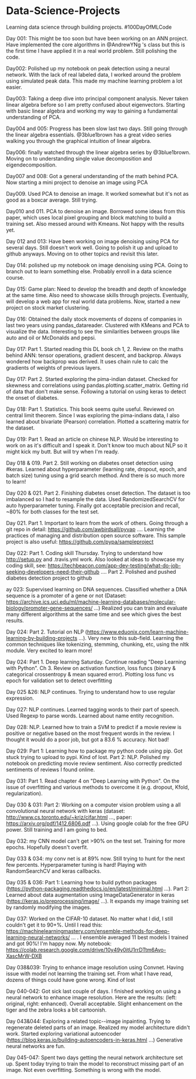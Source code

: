 # Data-Science-Projects
Learning data science through building projects. #100DayOfMLCode


Day 001: This might be too soon but have been working on an ANN project. Have implemented the core algorithms in @AndrewYNg 's class but this is the first time I have applied it in a real world problem. Still polishing the code.

Day002: Polished up my notebook on peak detection using a neural network. With the lack of real labeled data, I worked around the problem using simulated peak data. This made my machine learning problem a lot easier.

Day003: Taking a deep dive into principal component analysis. Never taken linear algebra before so I am pretty confused about eigenvectors. Starting with basic linear algebra and working my way to gaining a fundamental understanding of PCA. 

Day004 and 005: Progress has been slow last two days. Still going through the linear algebra essentials. @3blue1brown has a great video series walking you through the graphical intuition of linear algebra.

Day006: finally watched through the linear algebra series by @3blue1brown. Moving on to understanding single value decomposition and eigendecomposition.

Day007 and 008: Got a general understanding of the math behind PCA. Now starting a mini project to denoise an image using PCA 

Day009. Used PCA to denoise an image. It worked somewhat but it's not as good as a boxcar average. Still trying. 

Day010 and 011. PCA to denoise an image. Borrowed some ideas from this paper, which uses local pixel grouping and block matching to build a training set. Also messed around with Kmeans. Not happy with the results yet.

Day 012 and 013: Have been working on image denoising using PCA for several days. Still doesn't work well. Going to polish it up and upload to github anyways. Moving on to other topics and revisit this later.

Day 014: polished up my notebook on image denoising using PCA. Going to branch out to learn something else. Probably enroll in a data science course.

Day 015: Game plan: Need to develop the breadth and depth of knowledge at the same time. Also need to showcase skills through projects. Eventually, will develop a web app for real world data problems. Now, started a new project on stock market clustering.

Day 016: Obtained the daily stock movements of dozens of companies in last two years using pandas_datareader. Clustered with KMeans and PCA to visualize the data. Interesting to see the similarities between groups like auto and oil or McDonalds and pepsi.

Day 017: Part 1. Started reading this DL book ch 1, 2. Review on the maths behind ANN: tensor operations, gradient descent, and backprop. Always wondered how backprop was derived. It uses chain rule to calc the gradients of weights of previous layers.

Day 017: Part 2. Started exploring the pima-indian dataset. Checked for skewness and correlations using pandas.plotting.scatter_matrix. Getting rid of data that don't make sense. Following a tutorial on using keras to detect the onset of diabetes.

Day 018: Part 1. Statistics. This book seems quite useful. Reviewed on central limit theorem. Since I was exploring the pima-indians data, I also learned about bivariate (Pearson) correlation. Plotted a scattering matrix for the dataset. 

Day 019: Part 1. Read an article on chinese NLP. Would be interesting to work on as it's difficult and I speak it. Don't know too much about NLP so it might kick my butt. But will try when I'm ready.

Day 018 & 019. Part 2. Still working on diabetes onset detection using #keras. Learned about hyperparameter (learning rate, dropout, epoch, and batch size) tuning using a grid search method. And there is so much more to learn! 

Day 020 & 021. Part 2. Finishing diabetes onset detection. The dataset is too imbalanced so I had to resample the data. Used RandomizedSearchCV for auto hyperparameter tuning. Finally got acceptable precision and recall, ~80% for both classes for the test set. 

Day 021. Part 1. Important to learn from the work of others. Going through a git repo in detail: https://github.com/awbirdsall/pyvap …. Learning the practices of managing and distribution open source software. This sample project is also useful: https://github.com/pypa/sampleproject

Day 022: Part 1. Coding skill Thursday. Trying to understand how http://setup.py  and .travis.yml work. Also looked at ideas to showcase my coding skill, see: https://techbeacon.com/app-dev-testing/what-do-job-seeking-developers-need-their-github …. Part 2. Polished and pushed diabetes detection project to github

ay 023: Supervised learning on DNA sequences. Classified whether a DNA sequence is a promoter of a gene or not (Dataset: https://archive.ics.uci.edu/ml/machine-learning-databases/molecular-biology/promoter-gene-sequences/ …) Realized you can train and evaluate many different algorithms at the same time and see which gives the best results. 

Day 024: Part 2. Tutorial on NLP (https://www.eduonix.com/learn-machine-learning-by-building-projects …). Very new to this sub-field. Learning the common techniques like tokenizing, stemming, chunking, etc, using the nltk module. Very excited to learn more!

Day 024: Part 1. Deep learning Saturday. Continue reading "Deep Learning with Python". Ch 3. Review on activation function, loss funcs (binary & categorical crossentropy & mean squared error). Plotting loss func vs epoch for validation set to detect overfitting

Day 025 &26: NLP continues. Trying to understand how to use regular expression.

Day 027: NLP continues. Learned tagging words to their part of speech. Used Regexp to parse words. Learned about name entity recognition.

Day 028: NLP. Learned how to train a SVM to predict if a movie review is positive or negative based on the most frequent words in the review. I thought it would do a poor job, but got a 83.6 % accuracy. Not bad!

Day 029: Part 1: Learning how to package my python code using pip. Got stuck trying to upload to pypi. Kind of lost. Part 2: NLP. Polished my notebook on predicting movie review sentiment. Also correctly predicted sentiments of reviews I found online. 

Day 031: Part 1. Read chapter 4 on "Deep Learning with Python". On the issue of overfitting and various methods to overcome it (e.g. dropout, Kfold, regularization).

Day 030 & 031: Part 2: Working on a computer vision problem using a all convolutional neural network with keras (dataset: http://www.cs.toronto.edu/~kriz/cifar.html …, paper: https://arxiv.org/pdf/1412.6806.pdf …). Using google colab for the free GPU power. Still training and I am going to bed.

Day 032: my CNN model can't get >90% on the test set. Training for more epochs. Hopefully doesn't overfit.

Day 033 & 034: my conv net is at 89% now. Still trying to hunt for the next few percents. Hyperparameter tuning is hard! Playing with RandomSearchCV and keras callbacks.

Day 035 & 036: Part 1: Learning how to build python packages (https://python-packaging.readthedocs.io/en/latest/minimal.html …). Part 2: Learned about data augmentation using ImageDataGenerator in keras (https://keras.io/preprocessing/image/ …). It expands my image training set by randomly modifying the images.

Day 037: Worked on the CIFAR-10 dataset. No matter what I did, I still couldn't get it to 90+%. Until I read this: https://machinelearningmastery.com/ensemble-methods-for-deep-learning-neural-networks/ … . I ensemble averaged 11 best models I trained and got 90%! I'm happy now. My notebook: https://colab.research.google.com/drive/10y49y0itU1rrDTtm6Avo-XascMrW-DXB

Day 038&039: Trying to enhance image resolution using Convnet. Having issue with model not learning the training set. From what I have read, dozens of things could have gone wrong. Kind of lost

Day 040-042: Got sick last couple of days. I finished working on using a neural network to enhance image resolution. Here are the results: (left: original, right: enhanced). Overall acceptable. Slight enhancement on the tiger and the zebra looks a bit cartoonish.

Day 043&044: Exploring a related topic--image inpainting. Trying to regenerate deleted parts of an image. Realized my model architecture didn't work. Started exploring variational autoencoder (https://blog.keras.io/building-autoencoders-in-keras.html …) Generative neural networks are fun.

Day 045-047: Spent two days getting the neural network architecture set up. Spent today trying to train the model to reconstruct missing part of an image. Not even overfitting. Something is wrong with the model.
